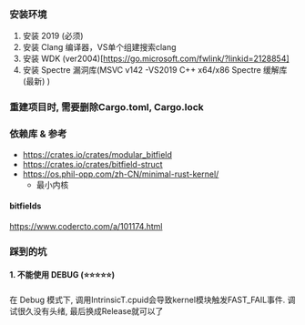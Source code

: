 ### 安装环境
1. 安装 2019 (必须)
2. 安装 Clang 编译器，VS单个组建搜索clang
3. 安装 WDK (ver2004)[https://go.microsoft.com/fwlink/?linkid=2128854]
4. 安装 Spectre 漏洞库(MSVC v142 -VS2019 C++ x64/x86 Spectre 缓解库(最新) )

### 重建项目时, 需要删除Cargo.toml, Cargo.lock

### 依赖库 & 参考
- https://crates.io/crates/modular_bitfield
- https://crates.io/crates/bitfield-struct
- https://os.phil-opp.com/zh-CN/minimal-rust-kernel/
  - 最小内核

#### bitfields
https://www.codercto.com/a/101174.html


### 踩到的坑
#### 1. 不能使用 DEBUG (⭐⭐⭐⭐⭐)
在 Debug 模式下, 调用IntrinsicT.cpuid会导致kernel模块触发FAST_FAIL事件.
调试很久没有头绪, 最后换成Release就可以了